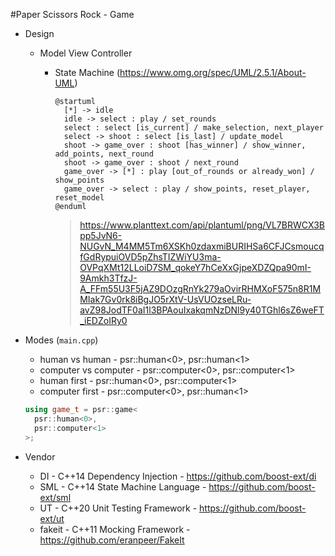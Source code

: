#Paper Scissors Rock - Game

* Design
  - Model View Controller
    - State Machine (https://www.omg.org/spec/UML/2.5.1/About-UML)
      ```
      @startuml
        [*] -> idle
        idle -> select : play / set_rounds
        select : select [is_current] / make_selection, next_player
        select -> shoot : select [is_last] / update_model
        shoot -> game_over : shoot [has_winner] / show_winner, add_points, next_round
        shoot -> game_over : shoot / next_round
        game_over -> [*] : play [out_of_rounds or already_won] / show_points
        game_over -> select : play / show_points, reset_player, reset_model
      @enduml
      ```

      > https://www.planttext.com/api/plantuml/png/VL7BRWCX3Bpp5JvN6-NUGvN_M4MM5Tm6XSKh0zdaxmiBURIHSa6CFJCsmoucqfGdRypuiOVD5pZhsTIZWiYU3ma-OVPqXMt12LLoiD7SM_qokeY7hCeXxGjpeXDZQpa90mI-9Amkh3TfzJ-A_FFm55U3F5jAZ9DOzgRnYk279aOvirRHMXoF575n8R1MMIak7Gv0rk8iBgJO5rXtV-UsVUOzseLRu-avZ98JodTF0aI1l3BPAouIxakqmNzDNl9y40TGhl6sZ6weFT_iEDZoIRy0

* Modes (`main.cpp`)
  - human vs human       - psr::human<0>,    psr::human<1>
  - computer vs computer - psr::computer<0>, psr::computer<1>
  - human first          - psr::human<0>,    psr::computer<1>
  - computer first       - psr::computer<0>, psr::human<1>
  ```cpp
  using game_t = psr::game<
    psr::human<0>,
    psr::computer<1>
  >;
  ```

* Vendor
  - DI     - C++14 Dependency Injection   - https://github.com/boost-ext/di
  - SML    - C++14 State Machine Language - https://github.com/boost-ext/sml
  - UT     - C++20 Unit Testing Framework - https://github.com/boost-ext/ut
  - fakeit - C++11 Mocking Framework      - https://github.com/eranpeer/FakeIt
